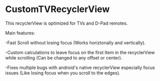 # CustomTVRecyclerView
This recyclerView is optimized for TVs and D-Pad remotes.

Main features:

-Fast Scroll without losing focus (Works horiztonally and vertically).

-Custom calculations to leave focus on the first Item in the recyclerView while scrolling (Can be changed to any offset or center).

-Fixes multiple bugs with android's native recyclerView especially focus issues (Like losing focus when you scroll to the edges).


